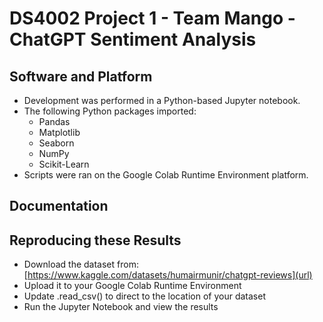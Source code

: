 # DS4002 Project 1 - Team Mango - ChatGPT Sentiment Analysis

## Software and Platform
* Development was performed in a Python-based Jupyter notebook.
* The following Python packages imported:
  * Pandas
  * Matplotlib
  * Seaborn
  * NumPy
  * Scikit-Learn
* Scripts were ran on the Google Colab Runtime Environment platform.

## Documentation

## Reproducing these Results
* Download the dataset from: [https://www.kaggle.com/datasets/humairmunir/chatgpt-reviews](url)
* Upload it to your Google Colab Runtime Environment
* Update .read_csv() to direct to the location of your dataset
* Run the Jupyter Notebook and view the results
